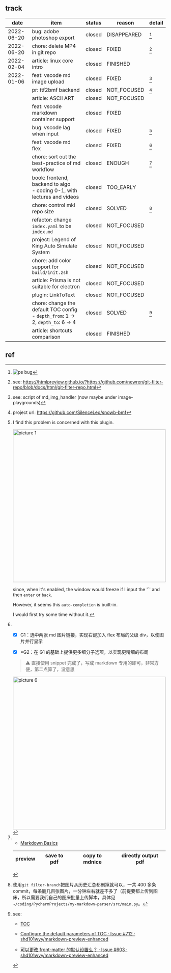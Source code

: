 ## track

| date       | item                                                                                        | status | reason      | detail                     |
| ---------- | ------------------------------------------------------------------------------------------- | ------ | ----------- | -------------------------- |
| 2022-06-20 | bug: adobe photoshop export                                                                 | closed | DISAPPEARED | [^ps-bug]                  |
| 2022-06-20 | chore: delete MP4 in git repo                                                               | closed | FIXED       | [^git-rm-mp4]              |
| 2022-02-04 | article: linux core intro                                                                   | closed | FINISHED    |                            |
| 2022-01-06 | feat: vscode md image upload                                                                | closed | FIXED       | [^vscode-md-img-upload]    |
|            | pr: ttf2bmf backend                                                                         | closed | NOT_FOCUSED | [^ttf2bmf-node]            |
|            | article: ASCII ART                                                                          | closed | NOT_FOCUSED |                            |
|            | feat: vscode markdown container support                                                     | closed | FIXED       |                            |
|            | bug: vscode lag when input                                                                  | closed | FIXED       | [^vscode-lag-when-input]   |
|            | feat: vscode md flex                                                                        | closed | FIXED       | [^vscode-md-flex]          |
|            | chore: sort out the best-practice of md workflow                                            | closed | ENOUGH      | [^vscode-md-best-practice] |
|            | book: frontend, backend to algo<br/> - coding 0-1, with lectures and videos                      | closed | TOO_EARLY   |                            |
|            | chore: control mkl repo size                                                                | closed | SOLVED      | [^git-control-repo-size]   |
|            | refactor: change `index.yaml` to be `index.md`                                              | closed | NOT_FOCUSED |                            |
|            | project: Legend of King Auto Simulate System                                                | closed | NOT_FOCUSED |                            |
|            | chore: add color support for `build/init.zsh`                                               | closed | NOT_FOCUSED |                            |
|            | article: Prisma is not suitable for electron                                                | closed | NOT_FOCUSED |                            |
|            | plugin: LinkToText                                                                          | closed | NOT_FOCUSED |                            |
|            | chore: change the default TOC config<br/> - `depth_from`: 1 -> 2,  `depth_to`: 6 -> 4 | closed | SOLVED      | [^config-md-toc-depth]     |
|            | article: shortcuts comparison                                                               | closed | FINISHED    |                            |

## ref

[^vscode-lag-when-input]: I find this problem is concerned with this plugin.

    <img alt="picture 1" src="https://mark-vue-oss.oss-cn-hangzhou.aliyuncs.com/readme-1640997398482-1e216ff6476599b4a7d53857572e02f0d4f8243efde1f2634f244e865ed10a14.png" width="480" />

    since, when it's enabled, the window would freeze if I input the '\`' and then `enter` or `back`.

    However, it seems this `auto-completion` is built-in.

    I would first try some time without it.

[^vscode-md-flex]:
    - [x] G1：选中两张 md 图片链接，实现右键加入 flex 布局的父级 div，以使图片并行显示

    - [x] \*G2：在 G1 的基础上提供更多细分子选项，以实现更精细的布局

    > :warning: 直接使用 snippet 完成了，写成 markdown 专用的即可，非常方便，第二点算了，没意思

    <img alt="picture 6" src="https://mark-vue-oss.oss-cn-hangzhou.aliyuncs.com/1640133252106-TODO-db31c81de8d77347593a369f183a66c571ae504c6d6a0e5a332c66ca76016da1.png" width="480" />

[^vscode-md-best-practice]:
    - [Markdown Basics](https://shd101wyy.github.io/markdown-preview-enhanced/#/markdown-basics?id=admonition)

    | preview | save to pdf | copy to mdnice | directly output pdf |
    | ------- | ----------- | -------------- | ------------------- |

[^config-md-toc-depth]: see:

    - [TOC](https://shd101wyy.github.io/markdown-preview-enhanced/#/toc)

    - [Configure the default parameters of TOC · Issue #712 · shd101wyy/markdown-preview-enhanced](https://github.com/shd101wyy/markdown-preview-enhanced/issues/712)

    - [可以更改 front-matter 的默认设置么？ · Issue #603 · shd101wyy/markdown-preview-enhanced](https://github.com/shd101wyy/markdown-preview-enhanced/issues/603)

[^ps-bug]: ![ps bug](https://mark-vue-oss.oss-cn-hangzhou.aliyuncs.com/readme-1641365174494-15af5de4688f278c90d3bd566d99d9a7542731e32038f18f56e5699d473f16c0.png)
[^git-rm-mp4]: see: https://htmlpreview.github.io/?https://github.com/newren/git-filter-repo/blob/docs/html/git-filter-repo.html
[^git-control-repo-size]: 使用`git filter-branch`把图片从历史汇总都删掉就可以，一共 400 多条 commit，每条删几百张图片，一分钟左右就差不多了（前提要都上传到图床，所以需要我们自己的图床批量上传脚本，具体见`~/coding/PycharmProjects/my-markdown-parser/src/main.py`。
[^vscode-md-img-upload]: see: script of md_img_handler (now maybe under image-playgrounds)
[^ttf2bmf-node]: project url: https://github.com/SilenceLeo/snowb-bmf
